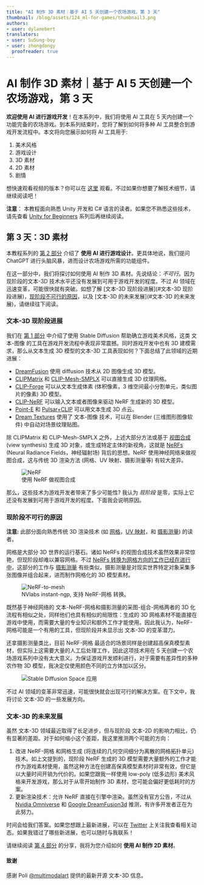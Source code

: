 ```yaml
---
title: "AI 制作 3D 素材｜基于 AI 5 天创建一个农场游戏，第 3 天"
thumbnail: /blog/assets/124_ml-for-games/thumbnail3.png
authors:
- user: dylanebert
translators:
- user: SuSung-boy
- user: zhongdongy
  proofreader: true
---
```


<h1>AI 制作 3D 素材｜基于 AI 5 天创建一个农场游戏，第 3 天</h1>

<!-- {blog_metadata} -->
<!-- {authors} -->

**欢迎使用 AI 进行游戏开发**！在本系列中，我们将使用 AI 工具在 5 天内创建一个功能完备的农场游戏。到本系列结束时，您将了解到如何将多种 AI 工具整合到游戏开发流程中。本文将向您展示如何将 AI 工具用于:

1. 美术风格
2. 游戏设计
3. 3D 素材
4. 2D 素材
5. 剧情

想快速观看视频的版本？你可以在 [这里](https://www.tiktok.com/@individualkex/video/7190364745495678254) 观看。不过如果你想要了解技术细节，请继续阅读吧！

**注意**： 本教程面向熟悉 Unity 开发和 C# 语言的读者。如果您不熟悉这些技术，请先查看 [Unity for Beginners](https://www.tiktok.com/@individualkex/video/7086863567412038954) 系列后再继续阅读。

## 第 3 天：3D 素材

本教程系列的 [第 2 部分](https://huggingface.co/blog/zh/ml-for-games-2) 介绍了 **使用 AI 进行游戏设计**。更具体地说，我们提问 ChatGPT 进行头脑风暴，进而设计农场游戏所需的功能组件。

在这一部分中，我们将探讨如何使用 AI 制作 3D 素材。先说结论：*不可行*。因为现阶段的文本-3D 技术水平还没有发展到可用于游戏开发的程度。不过 AI 领域在迅速变革，可能很快就有突破。如想了解 [文本-3D 现阶段进展](#文本-3D 现阶段进展)，[现阶段不可行的原因](#现阶段不可行的原因)，以及 [文本-3D 的未来发展](#文本-3D 的未来发展)，请继续往下阅读。

### 文本-3D 现阶段进展

我们在 [第 1 部分](https://huggingface.co/blog/zh/ml-for-games-1) 中介绍了使用 Stable Diffusion 帮助确立游戏美术风格，这类 文本-图像 的工具在游戏开发流程中表现非常震撼。同时游戏开发中也有 3D 建模需求，那么从文本生成 3D 模型的文本-3D 工具表现如何？下面总结了此领域的近期进展：

- [DreamFusion](https://dreamfusion3d.github.io/) 使用 diffusion 技术从 2D 图像生成 3D 模型。
- [CLIPMatrix](https://arxiv.org/abs/2109.12922) 和 [CLIP-Mesh-SMPLX](https://github.com/NasirKhalid24/CLIP-Mesh-SMPLX) 可以直接生成 3D 纹理网格。
- [CLIP-Forge](https://github.com/autodeskailab/clip-forge) 可以从文本生成体素 (体积像素，3 维空间最小分割单元，类似图片的像素) 3D 模型。
- [CLIP-NeRF](https://github.com/cassiePython/CLIPNeRF) 可以输入文本或者图像来驱动 NeRF 生成新的 3D 模型。
- [Point-E](https://huggingface.co/spaces/openai/point-e) 和 [Pulsar+CLIP](https://colab.research.google.com/drive/1IvV3HGoNjRoyAKIX-aqSWa-t70PW3nPs) 可以用文本生成 3D 点云。
- [Dream Textures](https://github.com/carson-katri/dream-textures/releases/tag/0.0.9) 使用了 文本-图像 技术，可以在 Blender (三维图形图像软件) 中自动对场景纹理贴图。

除 CLIPMatrix 和 CLIP-Mesh-SMPLX 之外，上述大部分方法或基于 [视图合成](https://en.wikipedia.org/wiki/View_synthesis) (view synthesis) 生成 3D 对象，或生成特定主体的新视角，这就是 [NeRFs](https://developer.nvidia.com/blog/getting-started-with-nvidia-instant-nerfs/) (Neural Radiance Fields，神经辐射场) 背后的思想。NeRF 使用神经网络来做视图合成，这与传统 3D 渲染方法 (网格、UV 映射、摄影测量等) 有较大差异。

<figure class="image text-center">
  <img src="https://developer-blogs.nvidia.com/wp-content/uploads/2022/05/Excavator_NeRF.gif" alt="NeRF">
  <figcaption>使用 NeRF 做视图合成</figcaption>
</figure>

那么，这些技术为游戏开发者带来了多少可能性? 我认为 *现阶段* 是零，实际上它还没有发展到可用于游戏开发的程度。下面我会说明原因。

### 现阶段不可行的原因

**注意:** 此部分面向熟悉传统 3D 渲染技术 (如 [网格](https://en.wikipedia.org/wiki/Polygon_mesh)，[UV 映射](https://en.wikipedia.org/wiki/UV_mapping)，和 [摄影测量](https://en.wikipedia.org/wiki/Photogrammetry)) 的读者。

网格是大部分 3D 世界的运行基石。诸如 NeRFs 的视图合成技术虽然效果非常惊艳，但现阶段却难以兼容网格。不过 [NeRFs 转换为网格方向的工作已经在进行中](https://github.com/NVlabs/instant-ngp)，这部分的工作与 [摄影测量](https://en.wikipedia.org/wiki/Photogrammetry) 有些类似，摄影测量是对现实世界特定对象采集多张图像并组合起来，进而制作网格化的 3D 模型素材。

<figure class="image text-center">
  <img src="https://github.com/NVlabs/instant-ngp/raw/master/docs/assets_readme/testbed.png" alt="NeRF-to-mesh">
  <figcaption>NVlabs instant-ngp, 支持 NeRF-网格 转换。</figcaption>
</figure>

既然基于神经网络的 文本-NeRF-网格和摄影测量的采图-组合-网格两者的 3D 化流程有相似之处，同样他们也具有相似的局限性：生成的 3D 网格素材不能直接在游戏中使用，而需要大量的专业知识和额外工作才能使用。因此我认为，NeRF-网格可能是一个有用的工具，但现阶段并未显示出 文本-3D 的变革潜力。

还拿摄影测量类比，目前 NeRF-网格 最适合的场景同样是创建超高保真模型素材，但实际上这需要大量的人工后处理工作，因此这项技术用在 5 天创建一个农场游戏系列中没有太大意义。为保证游戏开发顺利进行，对于需要有差异性的多种农作物 3D 模型，我决定仅使用颜色不同的立方体加以区分。

<figure class="image text-center">
  <img src="https://huggingface.co/datasets/huggingface/documentation-images/resolve/main/blog/124_ml-for-games/cubes.png" alt="Stable Diffusion Space 应用">
</figure>

不过 AI 领域的变革非常迅速，可能很快就会出现可行的解决方案。在下文中，我将讨论 文本-3D 的一些发展方向。

### 文本-3D 的未来发展

虽然 文本-3D 领域最近取得了长足进步，但与现阶段 文本-2D 的影响力相比，仍有显著的差距。对于如何缩小这个差距，我这里推测两个可能的方向：

1. 改进 NeRF-网格 和网格生成 (将连续的几何空间细分为离散的网格拓扑单元) 技术。如上文提到的，现阶段 NeRF 生成的 3D 模型需要大量额外的工作才能作为游戏素材使用，虽然这种方法在创建高保真模型素材时非常有效，但它是以大量时间开销为代价的。如果您跟我一样使用 low-poly (低多边形) 美术风格来开发游戏，那么对于从零开始制作 3D 素材，您可能会偏好更低耗时的方案。
2. 更新渲染技术：允许 NeRF 直接在引擎中渲染。虽然没有官方公告，不过从 [Nvidia Omniverse](https://www.nvidia.com/en-us/omniverse/) 和 [Google DreamFusion3d](https://dreamfusion3d.github.io/) 推测，有许多开发者正在为此努力。

时间会给我们答案。如果您想跟上最新进展，可以在 [Twitter](https://twitter.com/dylan_ebert_) 上关注我查看相关动态。如果我错过了哪些新进展，也可以随时与我联系！

请继续阅读 [第 4 部分](https://huggingface.co/blog/zh/ml-for-games-4) 的分享，我将为您介绍如何 **使用 AI 制作 2D 素材**。

#### 致谢

感谢 Poli [@multimodalart](https://huggingface.co/multimodalart) 提供的最新开源 文本-3D 信息。
